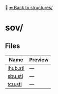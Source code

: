 📁 [⬅ Back to structures/](../README.md)

# sov/

## Files

| Name | Preview |
|------|---------|
| [ihub.stl](./ihub.stl) | — |
| [sbu.stl](./sbu.stl) | — |
| [tcu.stl](./tcu.stl) | — |
